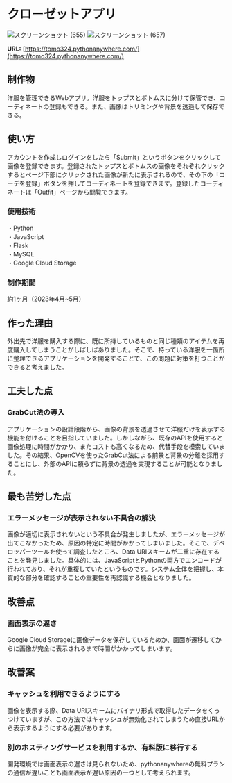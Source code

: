 # クローゼットアプリ

![スクリーンショット (655)](https://github.com/tomo324/Closet-App/assets/102280498/f907dc36-1106-4839-bdf3-43eb811230cd)
![スクリーンショット (657)](https://github.com/tomo324/Closet-App/assets/102280498/3aff1dc8-aeed-4df1-9213-7baaf26e1fd1)


**URL:** [https://tomo324.pythonanywhere.com/](https://tomo324.pythonanywhere.com/)

## 制作物
洋服を管理できるWebアプリ。洋服をトップスとボトムスに分けて保管でき、コーディネートの登録もできる。また、画像はトリミングや背景を透過して保存できる。

## 使い方
アカウントを作成しログインをしたら「Submit」というボタンをクリックして画像を登録できます。登録されたトップスとボトムスの画像をそれぞれクリックするとページ下部にクリックされた画像が新たに表示されるので、その下の「コーデを登録」ボタンを押してコーディネートを登録できます。登録したコーディネートは「Outfit」ページから閲覧できます。


### 使用技術
・Python  
・JavaScript  
・Flask  
・MySQL  
・Google Cloud Storage  

### 制作期間  
約1ヶ月（2023年4月~5月）  
## 作った理由
外出先で洋服を購入する際に、既に所持しているものと同じ種類のアイテムを再度購入してしまうことがしばしばありました。そこで、持っている洋服を一箇所に整理できるアプリケーションを開発することで、この問題に対策を打つことができると考えました。

## 工夫した点
### GrabCut法の導入
アプリケーションの設計段階から、画像の背景を透過させて洋服だけを表示する機能を付けることを目指していました。しかしながら、既存のAPIを使用すると画像処理に時間がかかり、またコストも高くなるため、代替手段を模索していました。その結果、OpenCVを使ったGrabCut法による前景と背景の分離を採用することにし、外部のAPIに頼らずに背景の透過を実現することが可能となりました。

## 最も苦労した点
### エラーメッセージが表示されない不具合の解決
画像が適切に表示されないという不具合が発生しましたが、エラーメッセージが出てこなかったため、原因の特定に時間がかかってしまいました。そこで、デベロッパーツールを使って調査したところ、Data URIスキームが二重に存在することを発見しました。具体的には、JavaScriptとPythonの両方でエンコードが行われており、それが重複していたというものです。システム全体を把握し、本質的な部分を確認することの重要性を再認識する機会となりました。

## 改善点
### 画面表示の遅さ
Google Cloud Storageに画像データを保存しているためか、画面が遷移してからに画像が完全に表示されるまで時間がかかってしまいます。

## 改善案
### キャッシュを利用できるようにする
画像を表示する際、Data URIスキームにバイナリ形式で取得したデータをくっつけていますが、この方法ではキャッシュが無効化されてしまうため直接URLから表示するようにする必要があります。
### 別のホスティングサービスを利用するか、有料版に移行する
開発環境では画面表示の遅さは見られないため、pythonanywhereの無料プランの通信が遅いことも画面表示が遅い原因の一つとして考えられます。
